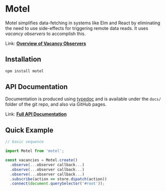 # Motel

Motel simplifies data-fetching in systems like Elm and React by
eliminating the need to use side-effects for triggering remote 
data reads. It uses *vacancy observers* to accomplish this.

Link: **[Overview of Vacancy Observers](https://gist.github.com/greim/3de3bcb71a672e11c75e371b7b81f4bb)**

## Installation

```bash
npm install motel
```

## API Documentation

Documentation is produced using [typedoc](https://typedoc.org/)
and is available under the `docs/` folder of the git repo, and
also via GitHub pages.

Link: **[Full API Documentation](https://greim.github.io/motel/)**

## Quick Example

```js
// basic sequence

import Motel from 'motel';

const vacancies = Motel.create()
  .observe(...observer callback...)
  .observe(...observer callback...)
  .observe(...observer callback...)
  .subscribe(action => store.dipatch(action))
  .connect(document.querySelector('#root'));
```
